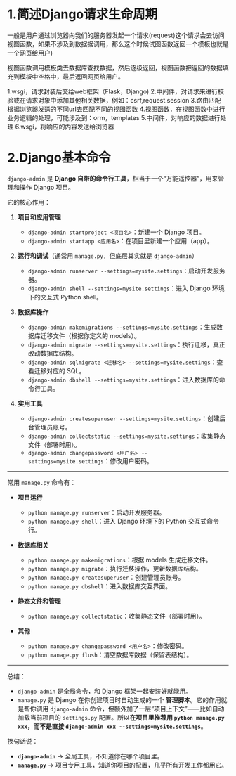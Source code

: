 # 1.简述Django请求生命周期

一般是用户通过浏览器向我们的服务器发起一个请求(request)这个请求会去访问视图函数，如果不涉及到数据据调用，那么这个时候试图函数返回一个模板也就是一个网页给用户)

视图函数调用模板类去数据库查找数据，然后逐级返回，视图函数把返回的数据填充到模板中空格中，最后返回网页给用户。

1.wsgi，请求封装后交给web框架（Flask，Django)
2.中间件，对请求来进行校验或在请求对象中添加其他相关数据，例如：csrf,request.session
3.路由匹配 根据浏览器发送的不同url去匹配不同的视图函数
4.视图函数，在视图函数中进行业务逻辑的处理，可能涉及到：orm，templates
5.中间件，对响应的数据进行处理
6.wsgi，将响应的内容发送给浏览器
# 2.Django基本命令
`django-admin` 是 **Django 自带的命令行工具**，相当于一个“万能遥控器”，用来管理和操作 Django 项目。

它的核心作用：

1. **项目和应用管理**

   * `django-admin startproject <项目名>`：新建一个 Django 项目。
   * `django-admin startapp <应用名>`：在项目里新建一个应用（app）。

2. **运行和调试**（通常用 `manage.py`，但底层其实就是 `django-admin`）

   * `django-admin runserver --settings=mysite.settings`：启动开发服务器。
   * `django-admin shell --settings=mysite.settings`：进入 Django 环境下的交互式 Python shell。

3. **数据库操作**

   * `django-admin makemigrations --settings=mysite.settings`：生成数据库迁移文件（根据你定义的 models）。
   * `django-admin migrate --settings=mysite.settings`：执行迁移，真正改动数据库结构。
   * `django-admin sqlmigrate <迁移名> --settings=mysite.settings`：查看迁移对应的 SQL。
   * `django-admin dbshell --settings=mysite.settings`：进入数据库的命令行工具。

4. **实用工具**

   * `django-admin createsuperuser --settings=mysite.settings`：创建后台管理员账号。
   * `django-admin collectstatic --settings=mysite.settings`：收集静态文件（部署时用）。
   * `django-admin changepassword <用户名> --settings=mysite.settings`：修改用户密码。

---

常用 `manage.py` 命令有：

* **项目运行**

  * `python manage.py runserver`：启动开发服务器。
  * `python manage.py shell`：进入 Django 环境下的 Python 交互式命令行。

* **数据库相关**

  * `python manage.py makemigrations`：根据 models 生成迁移文件。
  * `python manage.py migrate`：执行迁移操作，更新数据库结构。
  * `python manage.py createsuperuser`：创建管理员账号。
  * `python manage.py dbshell`：进入数据库交互界面。

* **静态文件和管理**

  * `python manage.py collectstatic`：收集静态文件（部署时用）。

* **其他**

  * `python manage.py changepassword <用户名>`：修改密码。
  * `python manage.py flush`：清空数据库数据（保留表结构）。

---
总结：

* `django-admin` 是全局命令，和 Django 框架一起安装好就能用。
* `manage.py` 是 Django 在你创建项目时自动生成的一个 **管理脚本**。它的作用就是帮你调用 `django-admin` 命令，但额外加了一层“项目上下文”——比如自动加载当前项目的 `settings.py` 配置。所以**在项目里推荐用 `python manage.py xxx`，而不是直接 `django-admin xxx --settings=mysite.settings`**。

换句话说：

* **`django-admin`** → 全局工具，不知道你在哪个项目里。
* **`manage.py`** → 项目专用工具，知道你项目的配置，几乎所有开发工作都用它。
